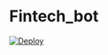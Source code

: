 # Fintech_bot

<a href="https://heroku.com/deploy?template=https://github.com/Fintechbot/Fintech_bot">
            <img src="https://www.herokucdn.com/deploy/button.svg" alt="Deploy">
        </a>
